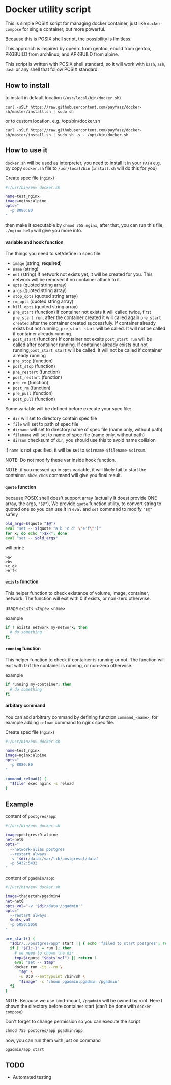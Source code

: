 # Docker utility script

This is simple POSIX script for managing docker container, just like `docker-compose` for single container, but more powerful.

Because this is POSIX shell script, the possibility is limitless.

This approach is inspired by openrc from gentoo, ebuild from gentoo, PKGBUILD from archlinux, and APKBUILD from alpine.

This script is written with POSIX shell standard, so it will work with `bash`, `ash`, `dash` or any shell that follow POSIX standard.

## How to install

to install in default location (`/usr/local/bin/docker.sh`)

    curl -sSLf https://raw.githubusercontent.com/payfazz/docker-sh/master/install.sh | sudo sh

or to custom location, e.g. /opt/bin/docker.sh

    curl -sSLf https://raw.githubusercontent.com/payfazz/docker-sh/master/install.sh | sudo sh -s - /opt/bin/docker.sh


## How to use it
`docker.sh` will be used as interpreter, you need to install it in your `PATH` e.g. by copy `docker.sh` file to `/usr/local/bin` (`install.sh` will do this for you)

Create spec file (`nginx`)
```sh
#!/usr/bin/env docker.sh

name=test_nginx
image=nginx:alpine
opts="
  -p 8080:80
"
```

then make it executable by `chmod 755 nginx`, after that, you can run this file, `./nginx help` will give you more info.

#### variable and hook function
The things you need to set/define in spec file:

- `image` (string, **required**)
- `name` (string)
- `net` (string)
  If network not exists yet, it will be created for you. This network will be removed if no container attach to it.
- `opts` (quoted string array)
- `args` (quoted string array)
- `stop_opts` (quoted string array)
- `rm_opts` (quoted string array)
- `kill_opts` (quoted string array)
- `pre_start` (function)
  If container not exists it will called twice, first `pre_start run`, after the container created it will called again `pre_start created` after the container created successfuly. If container already exists but not running, `pre_start start` will be called. It will not be called if container already running.
- `post_start` (function)
  If container not exsits `post_start run` will be called after container running. If container already exists but not running,`post_start start` will be called. It will not be called if container already running
- `pre_stop` (function)
- `post_stop` (function)
- `pre_restart` (function)
- `post_restart` (function)
- `pre_rm` (function)
- `post_rm` (function)
- `pre_pull` (function)
- `post_pull` (function)

Some variable will be defined before execute your spec file:
- `dir` will set to directory contain spec file
- `file` will set to path of spec file
- `dirname` will set to directory name of spec file (name only, without path)
- `filename` will set to name of spec file (name only, without path)
- `dirsum` checksum of `dir`, you should use this to avoid name collision

if `name` is not specified, it will be set to `$dirname-$filename-$dirsum`.

NOTE: Do not modify these var inside hook function.

NOTE: if you messed up in `opts` variable, it will likely fail to start the container. `show_cmds` command will give you final result.


#### `quote` function
because POSIX shell does't support array (actually It doest provide ONE array, the args, `"$@"`), We provide `quote` function utility, to convert string to quoted one so you can use it in `eval` and `set` command to modify `"$@"` safely
```sh
old_args=$(quote "$@")
eval "set -- $(quote "a b 'c d' \"e'f\"")"
for x; do echo ">$x<"; done
eval "set -- $old_args"
```
will print:
```
>a<
>b<
>c d<
>e'f<
```

#### `exists` function
This helper function to check existance of volume, image, container, network.
The function will exit with 0 if exists, or non-zero otherwise.

usage `exists <type> <name>`

example
```sh
if ! exists network my-network; then
  # do something
fi
```

#### `running` function
This helper function to check if container is running or not.
The function will exit with 0 if the container is running, or non-zero otherwise.

example
```sh
if running my-container; then
  # do something
fi
```

#### arbitary command
You can add arbitrary command by defining function `command_<name>`, for example adding `reload` command to nginx spec file.

Create spec file (`nginx`)
```sh
#!/usr/bin/env docker.sh

name=test_nginx
image=nginx:alpine
opts="
  -p 8080:80
"

command_reload() (
  "$file" exec nginx -s reload
)
```


## Example

content of `postgres/app`:
```sh
#!/usr/bin/env docker.sh

image=postgres:9-alpine
net=net0
opts="
  --network-alias postgres
  --restart always
  -v '$dir/data:/var/lib/postgresql/data'
  -p 5432:5432
"
```

content of `pgadmin/app`:
```sh
#!/usr/bin/env docker.sh

image=thajeztah/pgadmin4
net=net0
opts_vol="-v '$dir/data:/pgadmin'"
opts="
  --restart always
  $opts_vol
  -p 5050:5050
"

pre_start() (
  "$dir/../postgres/app" start || { echo 'failed to start postgres'; return 1; }
  if [ "${1:-}" = run ]; then
    # we need to chown the dir
    tmp=$(quote "$opts_vol") || return 1
    eval "set -- $tmp"
    docker run -it --rm \
      "$@" \
      -u 0:0 --entrypoint /bin/sh \
      "$image" -c 'chown pgadmin:pgadmin /pgadmin'
  fi
)
```
NOTE: Because we use bind-mount, `/pgadmin` will be owned by root. Here I chown the directory before container start (can't be done with `docker-compose`)

Don't forget to change permission so you can execute the script

    chmod 755 postgres/app pgadmin/app

now, you can run them with just on command

    pgadmin/app start

## TODO
- Automated testing
